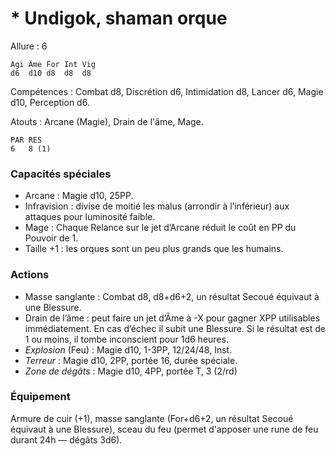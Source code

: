 # * Undigok, shaman orque

Allure : 6

	Agi	Âme	For	Int	Vig
	d6	d10	d8	d8	d8

Compétences : Combat d8, Discrétion d6, Intimidation d8, Lancer d6, Magie d10, Perception d6.

Atouts : Arcane (Magie), Drain de l'âme, Mage.

	PAR	RES
	6	8 (1)

### Capacités spéciales
- Arcane : Magie d10, 25PP.
- Infravision : divise de moitié les malus (arrondir à l’inférieur) aux attaques pour luminosité faible.
- Mage : Chaque Relance sur le jet d’Arcane réduit le coût en PP du Pouvoir de 1.
- Taille +1 : les orques sont un peu plus grands que les humains.

### Actions
- Masse sanglante : Combat d8, d8+d6+2, un résultat Secoué équivaut à une Blessure.
- Drain de l’âme : peut faire un jet d’Âme à -X pour gagner XPP utilisables immédiatement. En cas d’échec il subit une Blessure. Si le résultat est de 1 ou moins, il tombe inconscient pour 1d6 heures.
- _Explosion_ (Feu) : Magie d10, 1-3PP, 12/24/48, Inst.
- _Terreur_ : Magie d10, 2PP, portée 16, durée spéciale.
- _Zone de dégâts_ : Magie d10, 4PP, portée T, 3 (2/rd)

### Équipement
Armure de cuir (+1), masse sanglante (For+d6+2, un résultat Secoué équivaut à une Blessure), sceau du feu (permet d'apposer une rune de feu durant 24h — dégâts 3d6).
